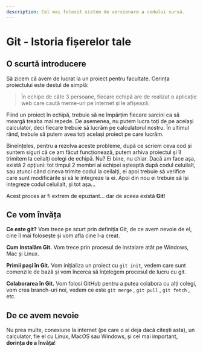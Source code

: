 ```yaml
---
description: Cel mai folosit sistem de versionare a codului sursă.
---
```


# Git - Istoria fișerelor tale

## O scurtă introducere

Să zicem că avem de lucrat la un proiect pentru facultate. Cerința proiectului este destul de simplă: 

> În echipe de câte 3 persoane, fiecare echipă are de realizat o aplicație web care caută meme-uri pe internet și le afișează.

Fiind un proiect în echipă, trebuie să ne împărțim fiecare sarcini ca să meargă treaba mai repede. De asemenea, nu putem lucra toți de pe același calculator, deci fiecare trebuie să lucrăm pe calculatorul nostru. În ultimul rând, trebuie să putem avea toți același proiect pe care lucrăm.

Bineînțeles, pentru a rezolva aceste probleme, după ce scriem ceva cod și suntem siguri că ce am făcut funcționează, putem arhiva proiectul și îl trimitem la ceilalți colegi de echipă. Nu? Ei bine, nu chiar. Dacă am face așa, există 2 opțiuni: tot timpul 2 membri ai echipei așteaptă după codul celuilalt, sau atunci când cineva trimite codul la ceilalți, ei apoi trebuie să verifice care sunt modificările și să le integreze la ei. Apoi din nou ei trebuie să își integreze codul celuilalt, și tot așa...

Acest proces ar fi extrem de epuziant... dar de aceea există **Git**!

## Ce vom învăța

**Ce este git?** Vom trece pe scurt prin definiția Git, de ce avem nevoie de el, cine îl mai folosește și vom afla cine l-a creat.

**Cum instalăm Git.** Vom trece prin procesul de instalare atât pe Windows, Mac și Linux.

**Primii pași în Git.** Vom inițializa un proiect cu `git init`, vedem care sunt comenzile de bază și vom încerca să înțelegem procesul de lucru cu git.

**Colaborarea în Git.** Vom folosi GitHub pentru a putea colabora cu alți colegi, vom crea branch-uri noi, vedem ce este `git merge` , `git pull` , `git fetch` , etc.

## De ce avem nevoie

Nu prea multe, conexiune la internet \(pe care o ai deja dacă citești asta\), un calculator, fie el cu Linux, MacOS sau Windows, și cel mai important, **dorința de a învăța**!

